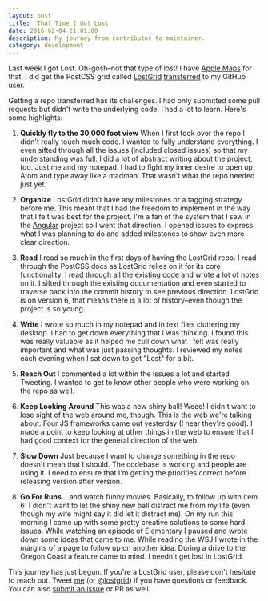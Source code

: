 ```yaml
---
layout: post
title:  That Time I Got Lost
date: 2016-02-04 21:01:00
description: My journey from contributor to maintainer.
category: development
---
```


Last week I got Lost. Oh-gosh–not that type of lost! I have [Apple Maps](http://theamazingios6maps.tumblr.com) for that. I did get the PostCSS grid called [LostGrid](https://github.com/peterramsing/lost) [transferred](https://github.com/peterramsing/lost/issues/203) to my GitHub user.

Getting a repo transferred has its challenges. I had only submitted some pull requests but didn't write the underlying code. I had a lot to learn. Here's some highlights:

1. **Quickly fly to the 30,000 foot view**
  When I first took over the repo I didn't really touch much code. I wanted to fully understand everything. I even sifted through all the issues (included closed issues) so that my understanding was full. I did a lot of abstract writing about the project, too. Just me and my notepad. I had to fight my inner desire to open up Atom and type away like a madman. That wasn't what the repo needed just yet.

2. **Organize**
  LostGrid didn't have any milestones or a tagging strategy before me. This meant that I had the freedom to implement in the way that I felt was best for the project. I'm a fan of the system that I saw in the [Angular](https://github.com/angular/angular.js/labels) project so I went that direction. I opened issues to express what I was planning to do and added milestones to show even more clear direction.

3. **Read**
  I read so much in the first days of having the LostGrid repo. I read through the PostCSS docs as LostGrid relies on it for its core functionality. I read through all the existing code and wrote a lot of notes on it. I sifted through the existing documentation and even started to traverse back into the commit history to see previous direction. LostGrid is on version 6, that means there is a lot of history–even though the project is so young.

4. **Write**
  I wrote so much in my notepad and in text files cluttering my desktop. I had to get down everything that I was thinking. I found this was really valuable as it helped me cull down what I felt was really important and what was just passing thoughts. I reviewed my notes each evening when I sat down to get "Lost" for a bit.

5. **Reach Out**
  I commented a lot within the issues a lot and started Tweeting. I wanted to get to know other people who were working on the repo as well.

6. **Keep Looking Around**
  This was a new shiny ball! Weee! I didn't want to lose sight of the web around me, though. This is the web we're talking about. Four JS frameworks came out yesterday (I hear they're good). I made a point to keep looking at other things in the web to ensure that I had good context for the general direction of the web.

7. **Slow Down**
  Just because I want to change something in the repo doesn't mean that I should. The codebase is working and people are using it. I need to ensure that I'm getting the priorities correct before releasing version after version.

8. **Go For Runs**
  ...and watch funny movies. Basically, to follow up with item 6: I didn't want to let the shiny new ball distract me from my life (even though my wife might say it did let it distract me). On my run this morning I came up with some pretty creative solutions to some hard issues. While watching an episode of Elementary I paused and wrote down some ideas that came to me. While reading the WSJ I wrote in the margins of a page to follow up on another idea. During a drive to the Oregon Coast a feature came to mind. I needn't get lost in LostGrid.

This journey has just begun. If you're a LostGrid user, please don't hesitate to reach out. Tweet [me](https://twitter.com/peterramsing) (or [@lostgrid](https://twitter.com/lostgrid)) if you have questions or feedback. You can also [submit an issue](https://github.com/peterramsing/lost/issues/new) or PR as well.
